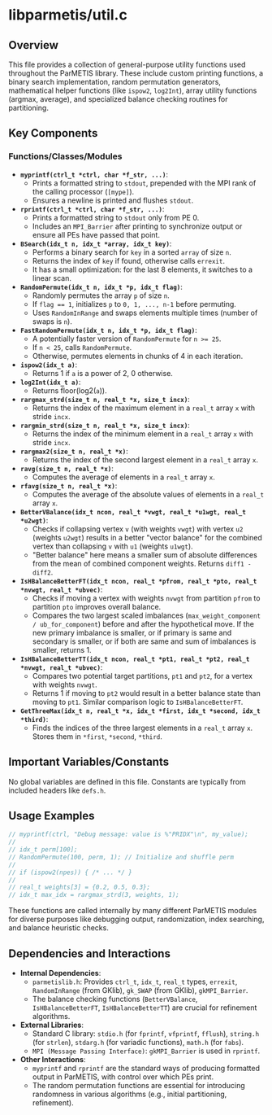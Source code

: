 # libparmetis/util.c

## Overview

This file provides a collection of general-purpose utility functions used throughout the ParMETIS library. These include custom printing functions, a binary search implementation, random permutation generators, mathematical helper functions (like `ispow2`, `log2Int`), array utility functions (argmax, average), and specialized balance checking routines for partitioning.

## Key Components

### Functions/Classes/Modules

*   **`myprintf(ctrl_t *ctrl, char *f_str, ...)`**:
    *   Prints a formatted string to `stdout`, prepended with the MPI rank of the calling processor (`[mype]`).
    *   Ensures a newline is printed and flushes `stdout`.
*   **`rprintf(ctrl_t *ctrl, char *f_str, ...)`**:
    *   Prints a formatted string to `stdout` only from PE 0.
    *   Includes an `MPI_Barrier` after printing to synchronize output or ensure all PEs have passed that point.
*   **`BSearch(idx_t n, idx_t *array, idx_t key)`**:
    *   Performs a binary search for `key` in a sorted `array` of size `n`.
    *   Returns the index of `key` if found, otherwise calls `errexit`.
    *   It has a small optimization: for the last 8 elements, it switches to a linear scan.
*   **`RandomPermute(idx_t n, idx_t *p, idx_t flag)`**:
    *   Randomly permutes the array `p` of size `n`.
    *   If `flag == 1`, initializes `p` to `0, 1, ..., n-1` before permuting.
    *   Uses `RandomInRange` and swaps elements multiple times (number of swaps is `n`).
*   **`FastRandomPermute(idx_t n, idx_t *p, idx_t flag)`**:
    *   A potentially faster version of `RandomPermute` for `n >= 25`.
    *   If `n < 25`, calls `RandomPermute`.
    *   Otherwise, permutes elements in chunks of 4 in each iteration.
*   **`ispow2(idx_t a)`**:
    *   Returns 1 if `a` is a power of 2, 0 otherwise.
*   **`log2Int(idx_t a)`**:
    *   Returns floor(log2(`a`)).
*   **`rargmax_strd(size_t n, real_t *x, size_t incx)`**:
    *   Returns the index of the maximum element in a `real_t` array `x` with stride `incx`.
*   **`rargmin_strd(size_t n, real_t *x, size_t incx)`**:
    *   Returns the index of the minimum element in a `real_t` array `x` with stride `incx`.
*   **`rargmax2(size_t n, real_t *x)`**:
    *   Returns the index of the second largest element in a `real_t` array `x`.
*   **`ravg(size_t n, real_t *x)`**:
    *   Computes the average of elements in a `real_t` array `x`.
*   **`rfavg(size_t n, real_t *x)`**:
    *   Computes the average of the absolute values of elements in a `real_t` array `x`.
*   **`BetterVBalance(idx_t ncon, real_t *vwgt, real_t *u1wgt, real_t *u2wgt)`**:
    *   Checks if collapsing vertex `v` (with weights `vwgt`) with vertex `u2` (weights `u2wgt`) results in a better "vector balance" for the combined vertex than collapsing `v` with `u1` (weights `u1wgt`).
    *   "Better balance" here means a smaller sum of absolute differences from the mean of combined component weights. Returns `diff1 - diff2`.
*   **`IsHBalanceBetterFT(idx_t ncon, real_t *pfrom, real_t *pto, real_t *nvwgt, real_t *ubvec)`**:
    *   Checks if moving a vertex with weights `nvwgt` from partition `pfrom` to partition `pto` improves overall balance.
    *   Compares the two largest scaled imbalances (`max_weight_component / ub_for_component`) before and after the hypothetical move. If the new primary imbalance is smaller, or if primary is same and secondary is smaller, or if both are same and sum of imbalances is smaller, returns 1.
*   **`IsHBalanceBetterTT(idx_t ncon, real_t *pt1, real_t *pt2, real_t *nvwgt, real_t *ubvec)`**:
    *   Compares two potential target partitions, `pt1` and `pt2`, for a vertex with weights `nvwgt`.
    *   Returns 1 if moving to `pt2` would result in a better balance state than moving to `pt1`. Similar comparison logic to `IsHBalanceBetterFT`.
*   **`GetThreeMax(idx_t n, real_t *x, idx_t *first, idx_t *second, idx_t *third)`**:
    *   Finds the indices of the three largest elements in a `real_t` array `x`. Stores them in `*first`, `*second`, `*third`.

## Important Variables/Constants

No global variables are defined in this file. Constants are typically from included headers like `defs.h`.

## Usage Examples

```c
// myprintf(ctrl, "Debug message: value is %"PRIDX"\n", my_value);
//
// idx_t perm[100];
// RandomPermute(100, perm, 1); // Initialize and shuffle perm
//
// if (ispow2(npes)) { /* ... */ }
//
// real_t weights[3] = {0.2, 0.5, 0.3};
// idx_t max_idx = rargmax_strd(3, weights, 1);
```
These functions are called internally by many different ParMETIS modules for diverse purposes like debugging output, randomization, index searching, and balance heuristic checks.

## Dependencies and Interactions

*   **Internal Dependencies**:
    *   `parmetislib.h`: Provides `ctrl_t`, `idx_t`, `real_t` types, `errexit`, `RandomInRange` (from GKlib), `gk_SWAP` (from GKlib), `gkMPI_Barrier`.
    *   The balance checking functions (`BetterVBalance`, `IsHBalanceBetterFT`, `IsHBalanceBetterTT`) are crucial for refinement algorithms.
*   **External Libraries**:
    *   Standard C library: `stdio.h` (for `fprintf`, `vfprintf`, `fflush`), `string.h` (for `strlen`), `stdarg.h` (for variadic functions), `math.h` (for `fabs`).
    *   `MPI (Message Passing Interface)`: `gkMPI_Barrier` is used in `rprintf`.
*   **Other Interactions**:
    *   `myprintf` and `rprintf` are the standard ways of producing formatted output in ParMETIS, with control over which PEs print.
    *   The random permutation functions are essential for introducing randomness in various algorithms (e.g., initial partitioning, refinement).

```
